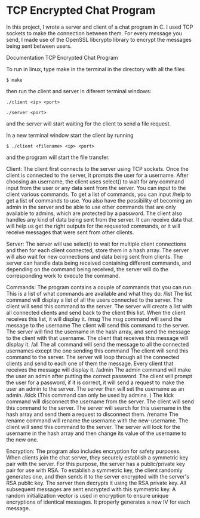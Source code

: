 # TCP Encrypted Chat Program

In this project, I wrote a server and client of a chat program in C. I used TCP sockets to make the connection between them. For every message you send, I made use of the OpenSSL libcrypto library to encrypt the messages being sent between users.

Documentation
TCP Encrypted Chat Program

To run in linux, type make in the terminal in the directory with all the files

```
$ make
```

then run the client and server in diferent terminal windows:

```
./client <ip> <port>
```

```
./server <port>
```

and the server will start waiting for the client to send a file request.

In a new terminal window start the client by running

```
$ ./client <filename> <ip> <port>
```

and the program will start the file transfer.

Client:
The client first connects to the server using TCP sockets. Once the client is connected to the server, it prompts the user for a username. After choosing an username, the client uses select() to wait for any command input from the user or any data sent from the server. You can input to the client various commands. To get a list of commands, you can input /help to get a list of commands to use. You also have the possibility of becoming an admin in the server and be able to use other commands that are only available to admins, which are protected by a password. The client also handles any kind of data being sent from the server. It can receive data that will help us get the right outputs for the requested commands, or it will receive messages that were sent from other clients.

Server:
The server will use select() to wait for multiple client connections and then for each client connected, store them in a hash array. The server will also wait for new connections and data being sent from clients. The server can handle data being received containing different commands, and depending on the command being received, the server will do the corresponding work to execute the command.

Commands:
The program contains a couple of commands that you can run. This is a list of what commands are available and what they do:
/list
The list command will display a list of all the users connected to the server.
The client will send this command to the server. The server will create a list with all connected clients and send back to the client this list. When the client receives this list, it will display it.
/msg <username> <message>
The msg command will send the message to the username
The client will send this command to the server. The server will find the username in the hash array, and send the message to the client with that username. The client that receives this message will display it.
/all <message>
The all command will send the message to all the connected usernames except the one sending this command
The client will send this command to the server. The server will loop through all the connected clients and send to each one of them the message. Every client that receives the message will display it.
/admin
The admin command will make the user an admin after putting the correct password.
The client will prompt the user for a password, if it is correct, it will send a request to make the user an admin to the server. The server then will set the username as an admin.
/kick <username> (This command can only be used by admins. )
The kick command will disconnect the username from the server.
The client will send this command to the server. The server will search for this username in the hash array and send them a request to disconnect them.
/rename <username> <new-username>
The rename command will rename the username with the new-username.
The client will send this command to the server. The server will look for the username in the hash array and then change its value of the username to the new one.

Encryption:
The program also includes encryption for safety purposes. When clients join the chat server, they securely establish a symmetric key pair with the server. For this purpose, the server has a public/private key pair for use with RSA. To establish a symmetric key, the client randomly generates one, and then sends it to the server encrypted with the server's RSA public key. The server then decrypts it using the RSA private key. All subsequent messages are sent encrypted with this symmetric key. A random initialization vector is used in encryption to ensure unique encryptions of identical messages. It properly generates a new IV for each message.

